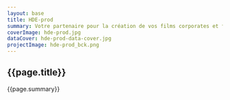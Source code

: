 ```yaml
---
layout: base
title: HDE-prod
summary: Votre partenaire pour la création de vos films corporates et films d’architecture.
coverImage: hde-prod.jpg
dataCover: hde-prod-data-cover.jpg
projectImage: hde-prod_bck.png
---
```

<div class="barba-container portfolio-container" data-namespace="post">



<div class="portfolio-container section slide-section" id="portfolio-home" data-color-pallette='[ "#FFAFB5","#FF9E84", "#FFC17A", "#80C4FF"]' data-blob-x="0" data-blob-y="100">
  <div  class="effect-background"  style="background-image:url('{{ site.baseurl }}/src/img/1500/{{page.dataCover}}')"></div>
  <div class="home-container__content container__cover">
      <div class="holder vertical-slider case-list col-sm-12" data-0="transform:scale(2);" data-100p="transform:scale(1);" data-200p="transform:scale(.2);">
        <div class="col-lg-6 col-md-8 col-sm-12 case-list__item" data-cover="{{page.dataCover}}">
          <div class="case-list__item-detail">
            <h2 class="letter-animation transition-left">{{page.title}}</h2>
            <p class="home-container__content-text toStagger" data-0="transform:translate3d(0px,0px, 0px);"  data-100p="transform:translate3d(0px, 0px, 0px);opacity:1;" data-200p="transform:translate3d(0px, -310px, 0px);">{{page.summary}}</p>
        </div>
        </div>
      </div>
    </div>
  </div>
